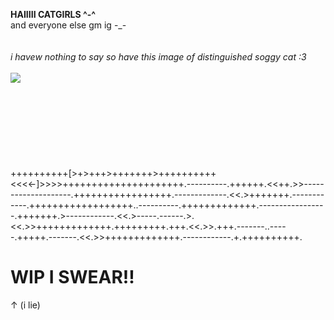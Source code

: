 
<b>HAIIIII CATGIRLS ^-^</b>
<br>
and everyone else gm ig -_-
<br>
<br>
<br>
<i>i havew nothing to say so have this image of distinguished soggy cat :3</i>
<br>
<br>
<img src="https://c.tenor.com/RUCmdkzaIsoAAAAd/tenor.gif"></img>
<br>
<br>
<br>
<br>
<br>
<br>
<br>
<br>
<br>
++++++++++[>+>+++>+++++++>++++++++++<<<<-]>>>>+++++++++++++++++++++.----------.++++++.<<++.>>--------------------.+++++++++++++++++.-------------.<<.>+++++++.------------.++++++++++++++++++..----------.+++++++++++++.-----------------.+++++++.>------------.<<.>-----.------.>.<<.>>+++++++++++++.+++++++++.+++.<<.>>.+++.-------..-----.+++++.-------.<<.>>+++++++++++++.------------.+.++++++++++.
<br>

<h1>WIP I SWEAR!!</h1>
<p>↑ (i lie)</p>
